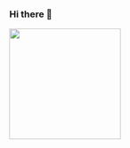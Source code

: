 ### Hi there 👋

<p align="justify">
  <a href="https://github.com/juliog85/github-readme-stats">
    <img
      align="justify"
      height="200"
      src="https://github-readme-stats.vercel.app/api?username=juliog85&count_private=true&show_icons=true&custom_title=Júlio%20Gomes'%20Github%20Status&hide=issues&theme=vision-friendly-dark"
    />
   </a>
</p>
<!--
**juliog85/juliog85** is a ✨ _special_ ✨ repository because its `README.md` (this file) appears on your GitHub profile.

Here are some ideas to get you started:

- 🔭 I’m currently working on ...
- 🌱 I’m currently learning ...
- 👯 I’m looking to collaborate on ...
- 🤔 I’m looking for help with ...
- 💬 Ask me about ...
- 📫 How to reach me: ...
- 😄 Pronouns: ...
- ⚡ Fun fact: ...
-->

